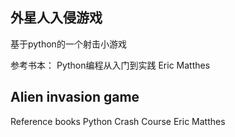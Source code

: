 ## 外星人入侵游戏
基于python的一个射击小游戏

参考书本：
Python编程从入门到实践    Eric Matthes

## Alien invasion game

Reference books
Python Crash Course    Eric Matthes
